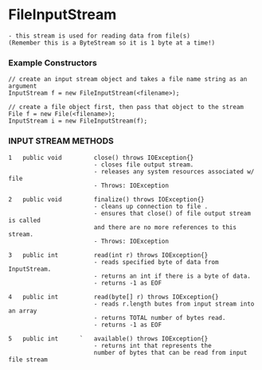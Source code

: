 # FileInputStream

    - this stream is used for reading data from file(s) 
    (Remember this is a ByteStream so it is 1 byte at a time!)
    
### Example Constructors

    // create an input stream object and takes a file name string as an argument
    InputStream f = new FileInputStream(<filename>);
    
    // create a file object first, then pass that object to the stream
    File f = new File(<filename>);
    InputStream i = new FileInputStream(f);
    
### INPUT STREAM METHODS


    1   public void         close() throws IOException{}
                            - closes file output stream. 
                            - releases any system resources associated w/ file
                            - Throws: IOException
                            
    2   public void         finalize() throws IOException{}
                            - cleans up connection to file .
                            - ensures that close() of file output stream is called
                            and there are no more references to this stream. 
                            - Throws: IOException
                            
    3   public int          read(int r) throws IOException{}
                            - reads specified byte of data from InputStream. 
                            - returns an int if there is a byte of data. 
                            - returns -1 as EOF
    
    4   public int          read(byte[] r) throws IOException{}
                            - reads r.length butes from input stream into an array
                            - returns TOTAL number of bytes read. 
                            - returns -1 as EOF
                            
    5   public int      `   available() throws IOException{}
                            - returns int that represents the
                            number of bytes that can be read from input file stream
                            
                     
        
    